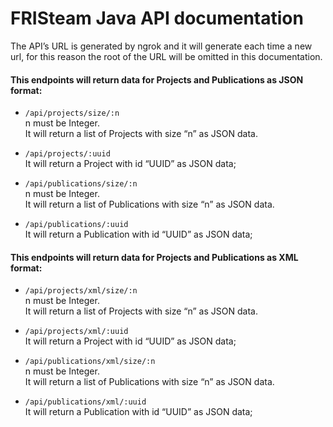 # FRISteam Java API documentation

The API’s URL is generated by ngrok and it will generate each time a new url,
for this reason the root of the URL will be omitted in this documentation.

#### This endpoints will return data for Projects and Publications as JSON format:

* ```/api/projects/size/:n  ```  
n must be Integer.  
It will return a list of Projects with size “n” as JSON data.

* ```/api/projects/:uuid  ```  
It will return a Project with id “UUID” as JSON data;

* ```/api/publications/size/:n  ```  
n must be Integer.  
It will return a list of Publications with size “n” as JSON data.

* ```/api/publications/:uuid  ```  
It will return a Publication with id “UUID” as JSON data;


#### This endpoints will return data for Projects and Publications as XML format:

* ```/api/projects/xml/size/:n  ```  
n must be Integer.  
It will return a list of Projects with size “n” as JSON data.

* ```/api/projects/xml/:uuid  ```  
It will return a Project with id “UUID” as JSON data;

* ```/api/publications/xml/size/:n  ```  
n must be Integer.  
It will return a list of Publications with size “n” as JSON data.

* ```/api/publications/xml/:uuid  ```  
It will return a Publication with id “UUID” as JSON data;
